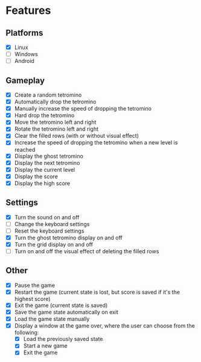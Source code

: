 # Features

## Platforms

- [x] Linux
- [ ] Windows
- [ ] Android

## Gameplay

- [x] Create a random tetromino
- [x] Automatically drop the tetromino
- [x] Manually increase the speed of dropping the tetromino
- [x] Hard drop the tetromino
- [x] Move the tetromino left and right
- [x] Rotate the tetromino left and right
- [x] Clear the filled rows (with or without visual effect)
- [x] Increase the speed of dropping the tetromino when a new level is reached
- [x] Display the ghost tetromino
- [x] Display the next tetromino
- [x] Display the current level
- [x] Display the score
- [x] Display the high score

## Settings

- [x] Turn the sound on and off
- [ ] Change the keyboard settings
- [ ] Reset the keyboard settings
- [x] Turn the ghost tetromino display on and off
- [x] Turn the grid display on and off
- [ ] Turn on and off the visual effect of deleting the filled rows

## Other

- [x] Pause the game
- [x] Restart the game (current state is lost, but score is saved if it's the highest score)
- [x] Exit the game (current state is saved)
- [x] Save the game state automatically on exit
- [x] Load the game state manually
- [x] Display a window at the game over, where the user can choose from the following:
  - [x] Load the previously saved state
  - [x] Start a new game
  - [x] Exit the game
